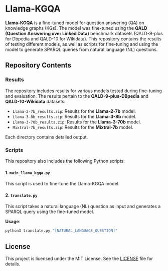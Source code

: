 # Llama-KGQA

**Llama-KGQA** is a fine-tuned model for question answering (QA) on knowledge graphs (KGs). The model was fine-tuned using the **QALD (Question Answering over Linked Data)** benchmark datasets (QALD-9-plus for Dbpedia and QALD-10 for Wikidata). This repository contains the results of testing different models, as well as scripts for fine-tuning and using the model to generate SPARQL queries from natural language (NL) questions.

## Repository Contents

### Results
The repository includes results for various models tested during fine-tuning and evaluation. The results pertain to the **QALD-9-plus-DBpedia** and **QALD-10-Wikidata** datasets:

- `Llama-2-7b_results.zip`: Results for the **Llama-2-7b** model.
- `Llama-3-8b_results.zip`: Results for the **Llama-3-8b** model.
- `Llama-3-70b_results.zip`: Results for the **Llama-3-70b** model.
- `Mixtral-7b_results.zip`: Results for the **Mixtral-7b** model.

Each directory contains detailed output.

### Scripts
This repository also includes the following Python scripts:

#### 1. **`main_llama_kgqa.py`**
This script is used to fine-tune the Llama-KGQA model.

#### 2. **`translate.py`**
This script takes a natural language (NL) question as input and generates a SPARQL query using the fine-tuned model.

**Usage**:
```bash
python3 translate.py "[NATURAL_LANGUAGE_QUESTION]"
```

## License
This project is licensed under the MIT License. See the [LICENSE](LICENSE) file for details.

